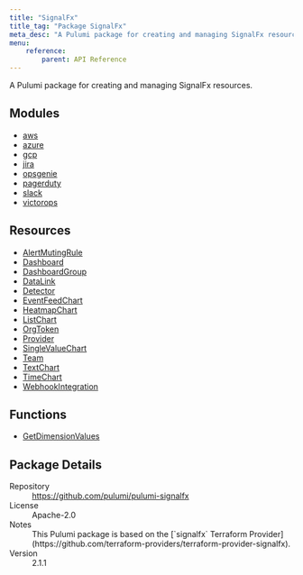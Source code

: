```yaml
---
title: "SignalFx"
title_tag: "Package SignalFx"
meta_desc: "A Pulumi package for creating and managing SignalFx resources."
menu:
    reference:
        parent: API Reference
---
```


<!-- WARNING: this file was generated by Pulumi Docs Generator. -->
<!-- Do not edit by hand unless you're certain you know what you are doing! -->

A Pulumi package for creating and managing SignalFx resources.

<h2 id="modules">Modules</h2>
<ul class="api">
    <li><a href="aws/" title="aws"><span class="symbol module"></span>aws</a></li>
    <li><a href="azure/" title="azure"><span class="symbol module"></span>azure</a></li>
    <li><a href="gcp/" title="gcp"><span class="symbol module"></span>gcp</a></li>
    <li><a href="jira/" title="jira"><span class="symbol module"></span>jira</a></li>
    <li><a href="opsgenie/" title="opsgenie"><span class="symbol module"></span>opsgenie</a></li>
    <li><a href="pagerduty/" title="pagerduty"><span class="symbol module"></span>pagerduty</a></li>
    <li><a href="slack/" title="slack"><span class="symbol module"></span>slack</a></li>
    <li><a href="victorops/" title="victorops"><span class="symbol module"></span>victorops</a></li>
</ul>

<h2 id="resources">Resources</h2>
<ul class="api">
    <li><a href="alertmutingrule" title="AlertMutingRule"><span class="symbol resource"></span>AlertMutingRule</a></li>
    <li><a href="dashboard" title="Dashboard"><span class="symbol resource"></span>Dashboard</a></li>
    <li><a href="dashboardgroup" title="DashboardGroup"><span class="symbol resource"></span>DashboardGroup</a></li>
    <li><a href="datalink" title="DataLink"><span class="symbol resource"></span>DataLink</a></li>
    <li><a href="detector" title="Detector"><span class="symbol resource"></span>Detector</a></li>
    <li><a href="eventfeedchart" title="EventFeedChart"><span class="symbol resource"></span>EventFeedChart</a></li>
    <li><a href="heatmapchart" title="HeatmapChart"><span class="symbol resource"></span>HeatmapChart</a></li>
    <li><a href="listchart" title="ListChart"><span class="symbol resource"></span>ListChart</a></li>
    <li><a href="orgtoken" title="OrgToken"><span class="symbol resource"></span>OrgToken</a></li>
    <li><a href="provider" title="Provider"><span class="symbol resource"></span>Provider</a></li>
    <li><a href="singlevaluechart" title="SingleValueChart"><span class="symbol resource"></span>SingleValueChart</a></li>
    <li><a href="team" title="Team"><span class="symbol resource"></span>Team</a></li>
    <li><a href="textchart" title="TextChart"><span class="symbol resource"></span>TextChart</a></li>
    <li><a href="timechart" title="TimeChart"><span class="symbol resource"></span>TimeChart</a></li>
    <li><a href="webhookintegration" title="WebhookIntegration"><span class="symbol resource"></span>WebhookIntegration</a></li>
</ul>

<h2 id="functions">Functions</h2>
<ul class="api">
    <li><a href="getdimensionvalues" title="GetDimensionValues"><span class="symbol function"></span>GetDimensionValues</a></li>
</ul>

<h2 id="package-details">Package Details</h2>
<dl class="package-details">
	<dt>Repository</dt>
	<dd><a href="https://github.com/pulumi/pulumi-signalfx">https://github.com/pulumi/pulumi-signalfx</a></dd>
	<dt>License</dt>
	<dd>Apache-2.0</dd>
	<dt>Notes</dt>
	<dd>This Pulumi package is based on the [`signalfx` Terraform Provider](https://github.com/terraform-providers/terraform-provider-signalfx).</dd>
	<dt>Version</dt>
	<dd>2.1.1</dd>
</dl>

